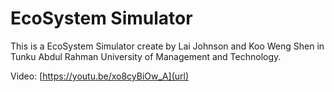 # EcoSystem Simulator
 
This is a EcoSystem Simulator create by Lai Johnson and Koo Weng Shen in Tunku Abdul Rahman University of Management and Technology. 

Video: [https://youtu.be/xo8cyBiOw_A](url)

